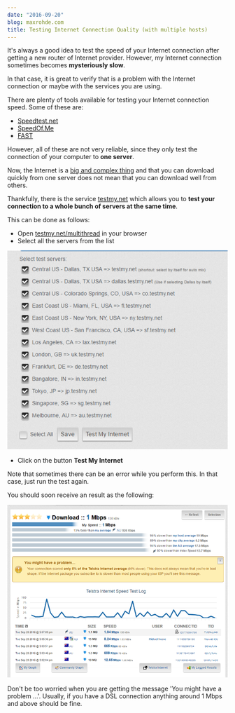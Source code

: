```yaml
---
date: "2016-09-20"
blog: maxrohde.com
title: Testing Internet Connection Quality (with multiple hosts)
---
```


It's always a good idea to test the speed of your Internet connection after getting a new router of Internet provider. However, my Internet connection sometimes becomes **mysteriously slow**.

In that case, it is great to verify that is a problem with the Internet connection or maybe with the services you are using.

There are plenty of tools available for testing your Internet connection speed. Some of these are:

- [Speedtest.net](http://www.speedtest.net/)
- [SpeedOf.Me](http://speedof.me/)
- [FAST](https://fast.com/)

However, all of these are not very reliable, since they only test the connection of your computer to **one server**.

Now, the Internet is a [big and complex thing](http://internet-map.net/) and that you can download quickly from one server does not mean that you can download well from others.

Thankfully, there is the service [testmy.net](http://testmy.net/) which allows you to **test your connection to a whole bunch of servers at the same time**.

This can be done as follows:

- Open [testmy.net/multithread](http://testmy.net/multithread) in your browser
- Select all the servers from the list

![servers](images/servers.png)

- Click on the button **Test My Internet**

Note that sometimes there can be an error while you perform this. In that case, just run the test again.

You should soon receive an result as the following:

![result.PNG](images/result.png)

Don't be too worried when you are getting the message 'You might have a problem ...'. Usually, if you have a DSL connection anything around 1 Mbps and above should be fine.